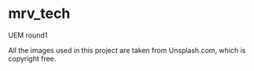 # mrv_tech
UEM round1

All the images used in this project are taken from Unsplash.com, which is copyright free.
